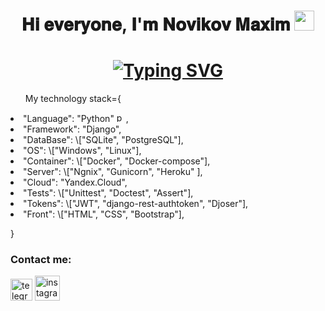 <h1 align="center">𝐇𝐢 𝐞𝐯𝐞𝐫𝐲𝐨𝐧𝐞, 𝐈'𝐦 𝐍𝐨𝐯𝐢𝐤𝐨𝐯 𝐌𝐚𝐱𝐢𝐦
<img src="https://github.com/blackcater/blackcater/raw/main/images/Hi.gif" height="32"/></h1>

<h1 align="center"><a href="https://git.io/typing-svg"><img src="https://readme-typing-svg.demolab.com?font=Fira+Code&pause=1000&color=04ADFFA1&background=00000000&width=435&lines=and+i'm+Python+developer" alt="Typing SVG" /></a></h1>

<ul>My technology stack={</ul>
<li>"Language": "Python" <img src="https://s3.dualstack.us-east-2.amazonaws.com/pythondotorg-assets/media/community/logos/python-logo-only.png" alt="python" height="15">,</li>
<li>"Framework": "Django",</li>
<li>"DataBase": \["SQLite", "PostgreSQL"],</li>
<li>"OS": \["Windows", "Linux"],</li>
<li>"Container": \["Docker", "Docker-compose"],</li>
<li>"Server": \["Ngnix", "Gunicorn", "Heroku" ],</li>
<li>"Cloud": "Yandex.Cloud",</li>
<li>"Tests": \["Unittest", "Doctest", "Assert"],</li>
<li>"Tokens": \["JWT", "django-rest-authtoken", "Djoser"],</li>
<li>"Front": \["HTML", "CSS", "Bootstrap"],</li>

}
### Contact me:

[<img src='https://cdn4.iconfinder.com/data/icons/logos-and-brands/512/335_Telegram_logo-1024.png' alt='telegram' height='35'>]([http://t.me/viator3m](https://t.me/MaximNovikow))
[<img src='https://www.freepngimg.com/thumb/social_media/74310-instagram-icons-media-computer-social-logo.png' alt='instagram' height='40'>](https://www.instagram.com/kamyshanovv/)
